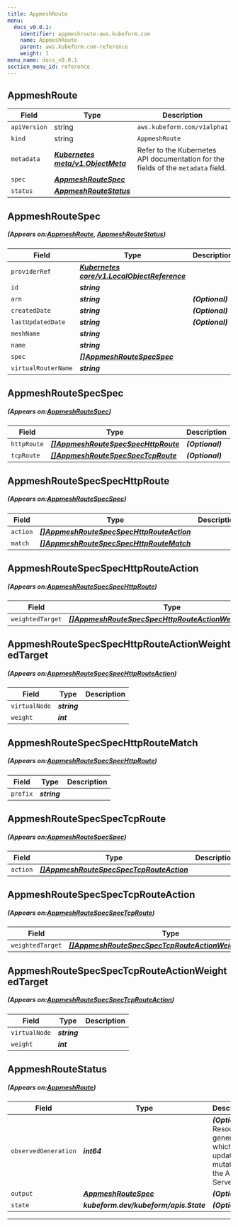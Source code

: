 ```yaml
---
title: AppmeshRoute
menu:
  docs_v0.0.1:
    identifier: appmeshroute-aws.kubeform.com
    name: AppmeshRoute
    parent: aws.kubeform.com-reference
    weight: 1
menu_name: docs_v0.0.1
section_menu_id: reference
---
```


## AppmeshRoute
| Field | Type | Description |
| ------ | ----- | ----------- |
| `apiVersion` | string | `aws.kubeform.com/v1alpha1` |
|    `kind` | string | `AppmeshRoute` |
| `metadata` | ***[Kubernetes meta/v1.ObjectMeta](https://kubernetes.io/docs/reference/generated/kubernetes-api/v1.13/#objectmeta-v1-meta)***|Refer to the Kubernetes API documentation for the fields of the `metadata` field.|
| `spec` | ***[AppmeshRouteSpec](#AppmeshRouteSpec)***||
| `status` | ***[AppmeshRouteStatus](#AppmeshRouteStatus)***||
## AppmeshRouteSpec
##### (Appears on:[AppmeshRoute](#AppmeshRoute), [AppmeshRouteStatus](#AppmeshRouteStatus))
| Field | Type | Description |
| ------ | ----- | ----------- |
| `providerRef` | ***[Kubernetes core/v1.LocalObjectReference](https://kubernetes.io/docs/reference/generated/kubernetes-api/v1.13/#localobjectreference-v1-core)***||
| `id` | ***string***||
| `arn` | ***string***| ***(Optional)*** |
| `createdDate` | ***string***| ***(Optional)*** |
| `lastUpdatedDate` | ***string***| ***(Optional)*** |
| `meshName` | ***string***||
| `name` | ***string***||
| `spec` | ***[[]AppmeshRouteSpecSpec](#AppmeshRouteSpecSpec)***||
| `virtualRouterName` | ***string***||
## AppmeshRouteSpecSpec
##### (Appears on:[AppmeshRouteSpec](#AppmeshRouteSpec))
| Field | Type | Description |
| ------ | ----- | ----------- |
| `httpRoute` | ***[[]AppmeshRouteSpecSpecHttpRoute](#AppmeshRouteSpecSpecHttpRoute)***| ***(Optional)*** |
| `tcpRoute` | ***[[]AppmeshRouteSpecSpecTcpRoute](#AppmeshRouteSpecSpecTcpRoute)***| ***(Optional)*** |
## AppmeshRouteSpecSpecHttpRoute
##### (Appears on:[AppmeshRouteSpecSpec](#AppmeshRouteSpecSpec))
| Field | Type | Description |
| ------ | ----- | ----------- |
| `action` | ***[[]AppmeshRouteSpecSpecHttpRouteAction](#AppmeshRouteSpecSpecHttpRouteAction)***||
| `match` | ***[[]AppmeshRouteSpecSpecHttpRouteMatch](#AppmeshRouteSpecSpecHttpRouteMatch)***||
## AppmeshRouteSpecSpecHttpRouteAction
##### (Appears on:[AppmeshRouteSpecSpecHttpRoute](#AppmeshRouteSpecSpecHttpRoute))
| Field | Type | Description |
| ------ | ----- | ----------- |
| `weightedTarget` | ***[[]AppmeshRouteSpecSpecHttpRouteActionWeightedTarget](#AppmeshRouteSpecSpecHttpRouteActionWeightedTarget)***||
## AppmeshRouteSpecSpecHttpRouteActionWeightedTarget
##### (Appears on:[AppmeshRouteSpecSpecHttpRouteAction](#AppmeshRouteSpecSpecHttpRouteAction))
| Field | Type | Description |
| ------ | ----- | ----------- |
| `virtualNode` | ***string***||
| `weight` | ***int***||
## AppmeshRouteSpecSpecHttpRouteMatch
##### (Appears on:[AppmeshRouteSpecSpecHttpRoute](#AppmeshRouteSpecSpecHttpRoute))
| Field | Type | Description |
| ------ | ----- | ----------- |
| `prefix` | ***string***||
## AppmeshRouteSpecSpecTcpRoute
##### (Appears on:[AppmeshRouteSpecSpec](#AppmeshRouteSpecSpec))
| Field | Type | Description |
| ------ | ----- | ----------- |
| `action` | ***[[]AppmeshRouteSpecSpecTcpRouteAction](#AppmeshRouteSpecSpecTcpRouteAction)***||
## AppmeshRouteSpecSpecTcpRouteAction
##### (Appears on:[AppmeshRouteSpecSpecTcpRoute](#AppmeshRouteSpecSpecTcpRoute))
| Field | Type | Description |
| ------ | ----- | ----------- |
| `weightedTarget` | ***[[]AppmeshRouteSpecSpecTcpRouteActionWeightedTarget](#AppmeshRouteSpecSpecTcpRouteActionWeightedTarget)***||
## AppmeshRouteSpecSpecTcpRouteActionWeightedTarget
##### (Appears on:[AppmeshRouteSpecSpecTcpRouteAction](#AppmeshRouteSpecSpecTcpRouteAction))
| Field | Type | Description |
| ------ | ----- | ----------- |
| `virtualNode` | ***string***||
| `weight` | ***int***||
## AppmeshRouteStatus
##### (Appears on:[AppmeshRoute](#AppmeshRoute))
| Field | Type | Description |
| ------ | ----- | ----------- |
| `observedGeneration` | ***int64***| ***(Optional)*** Resource generation, which is updated on mutation by the API Server.|
| `output` | ***[AppmeshRouteSpec](#AppmeshRouteSpec)***| ***(Optional)*** |
| `state` | ***kubeform.dev/kubeform/apis.State***| ***(Optional)*** |
---

